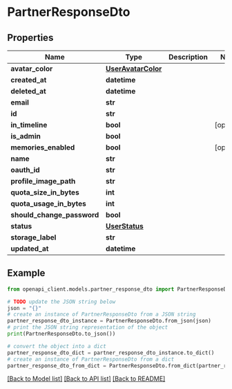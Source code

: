 # PartnerResponseDto


## Properties

Name | Type | Description | Notes
------------ | ------------- | ------------- | -------------
**avatar_color** | [**UserAvatarColor**](UserAvatarColor.md) |  | 
**created_at** | **datetime** |  | 
**deleted_at** | **datetime** |  | 
**email** | **str** |  | 
**id** | **str** |  | 
**in_timeline** | **bool** |  | [optional] 
**is_admin** | **bool** |  | 
**memories_enabled** | **bool** |  | [optional] 
**name** | **str** |  | 
**oauth_id** | **str** |  | 
**profile_image_path** | **str** |  | 
**quota_size_in_bytes** | **int** |  | 
**quota_usage_in_bytes** | **int** |  | 
**should_change_password** | **bool** |  | 
**status** | [**UserStatus**](UserStatus.md) |  | 
**storage_label** | **str** |  | 
**updated_at** | **datetime** |  | 

## Example

```python
from openapi_client.models.partner_response_dto import PartnerResponseDto

# TODO update the JSON string below
json = "{}"
# create an instance of PartnerResponseDto from a JSON string
partner_response_dto_instance = PartnerResponseDto.from_json(json)
# print the JSON string representation of the object
print(PartnerResponseDto.to_json())

# convert the object into a dict
partner_response_dto_dict = partner_response_dto_instance.to_dict()
# create an instance of PartnerResponseDto from a dict
partner_response_dto_from_dict = PartnerResponseDto.from_dict(partner_response_dto_dict)
```
[[Back to Model list]](../README.md#documentation-for-models) [[Back to API list]](../README.md#documentation-for-api-endpoints) [[Back to README]](../README.md)


